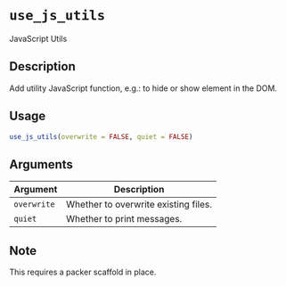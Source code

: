 # `use_js_utils`

JavaScript Utils


## Description

Add utility JavaScript function, e.g.: to hide or show
 element in the DOM.


## Usage

```r
use_js_utils(overwrite = FALSE, quiet = FALSE)
```


## Arguments

Argument      |Description
------------- |----------------
`overwrite`     |     Whether to overwrite existing files.
`quiet`     |     Whether to print messages.


## Note

This requires a packer scaffold in place.


